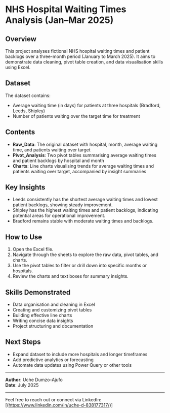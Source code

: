 # NHS Hospital Waiting Times Analysis (Jan–Mar 2025)

## Overview
This project analyses fictional NHS hospital waiting times and patient backlogs over a three-month period (January to March 2025). It aims to demonstrate data cleaning, pivot table creation, and data visualisation skills using Excel.

## Dataset
The dataset contains:
- Average waiting time (in days) for patients at three hospitals (Bradford, Leeds, Shipley)
- Number of patients waiting over the target time for treatment

## Contents
- **Raw_Data**: The original dataset with hospital, month, average waiting time, and patients waiting over target
- **Pivot_Analysis**: Two pivot tables summarising average waiting times and patient backlogs by hospital and month
- **Charts**: Line charts visualising trends for average waiting times and patients waiting over target, accompanied by insight summaries

## Key Insights
- Leeds consistently has the shortest average waiting times and lowest patient backlogs, showing steady improvement.
- Shipley has the highest waiting times and patient backlogs, indicating potential areas for operational improvement.
- Bradford remains stable with moderate waiting times and backlogs.

## How to Use
1. Open the Excel file.
2. Navigate through the sheets to explore the raw data, pivot tables, and charts.
3. Use the pivot tables to filter or drill down into specific months or hospitals.
4. Review the charts and text boxes for summary insights.

## Skills Demonstrated
- Data organisation and cleaning in Excel  
- Creating and customizing pivot tables  
- Building effective line charts  
- Writing concise data insights  
- Project structuring and documentation

## Next Steps
- Expand dataset to include more hospitals and longer timeframes  
- Add predictive analytics or forecasting  
- Automate data updates using Power Query or other tools

---

**Author**: Uche Dumzo-Ajufo  
**Date**: July 2025

---

Feel free to reach out or connect via LinkedIn: [(https://www.linkedin.com/in/uche-d-838177317/)]

